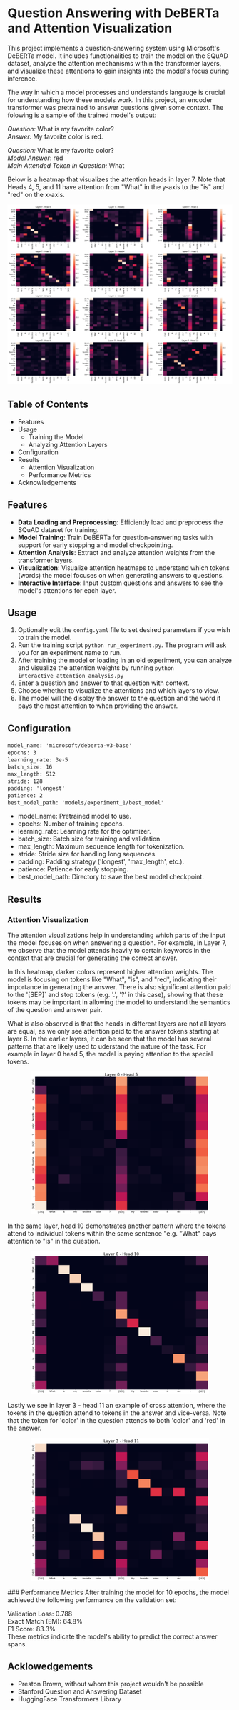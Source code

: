 # Question Answering with DeBERTa and Attention Visualization

This project implements a question-answering system using Microsoft's DeBERTa model. It includes functionalities to train the model on the SQuAD dataset, analyze the attention mechanisms within the transformer layers, and visualize these attentions to gain insights into the model's focus during inference.


The way in which a model processes and understands langauge is crucial for understanding how these models work. In this project, an encoder transformer was pretrained to answer questions given some context. The folowing is a sample of the trained model's output:

*Question:* What is my favorite color?  
*Answer:* My favorite color is red.  

*Question:* What is my favorite color?  
*Model Answer*: red  
*Main Attended Token in Question:* What  


Below is a heatmap that visualizes the attention heads in layer 7. Note that Heads 4, 5, and 11 have attention from "What" in the y-axis to the "is" and "red" on the x-axis.  


![Visualization of attention weights in Layer 11](models/experiment_1/attentions_vis/layer_7.png)

## Table of Contents

- Features
- Usage
    - Training the Model
    - Analyzing Attention Layers
- Configuration
- Results
    - Attention Visualization
    - Performance Metrics
- Acknowledgements 


## Features
- **Data Loading and Preprocessing**: Efficiently load and preprocess the SQuAD dataset for training.
- **Model Training**: Train DeBERTa for question-answering tasks with support for early stopping and model checkpointing.
- **Attention Analysis**: Extract and analyze attention weights from the transformer layers.
- **Visualization**: Visualize attention heatmaps to understand which tokens (words) the model focuses on when generating answers to questions.
- **Interactive Interface**: Input custom questions and answers to see the model's attentions for each layer.

## Usage

1. Optionally edit the `config.yaml` file to set desired parameters if you wish to train the model. 
2. Run the training script `python run_experiment.py`. The program will ask you for an experiment name to run.
3. After training the model or loading in an old experiment, you can analyze and visualize the attention weights by running `python interactive_attention_analysis.py`
4. Enter a question and answer to that question with context.
5. Choose whether to visualize the attentions and which layers to view.
6. The model will the display the answer to the question and the word it pays the most attention to when providing the answer.


## Configuration

    model_name: 'microsoft/deberta-v3-base'
    epochs: 3
    learning_rate: 3e-5
    batch_size: 16
    max_length: 512
    stride: 128
    padding: 'longest'
    patience: 2
    best_model_path: 'models/experiment_1/best_model'

- model_name: Pretrained model to use.  
- epochs: Number of training epochs.  
- learning_rate: Learning rate for the optimizer.  
- batch_size: Batch size for training and validation.  
- max_length: Maximum sequence length for tokenization.  
- stride: Stride size for handling long sequences.  
- padding: Padding strategy ('longest', 'max_length', etc.).  
- patience: Patience for early stopping.  
- best_model_path: Directory to save the best model checkpoint.  


## Results

### Attention Visualization
The attention visualizations help in understanding which parts of the input the model focuses on when answering a question. For example, in Layer 7, we observe that the model attends heavily to certain keywords in the context that are crucial for generating the correct answer.

In this heatmap, darker colors represent higher attention weights. The model is focusing on tokens like "What", "is", and "red", indicating their importance in generating the answer. There is also significant attention paid to the '[SEP]` and stop tokens (e.g. '.', '?' in this case), showing that these tokens may be important in allowing the model to understand the semantics of the question and answer pair. 

What is also observed is that the heads in different layers are  not all layers are equal, as we only see attention paid to the answer tokens starting at layer 6. In the earlier layers, it can be seen that the model has several patterns that are likely used to uderstand the nature of the task. For example in layer 0 head 5, the model is paying attention to the special tokens.

<p align="center">
    <img src="models/experiment_1/attentions_vis/individual_heads/layer_0_head_5.png" alt="Layer 0 Head 5" width="400"/>
</p>


In the same layer, head 10 demonstrates another pattern where the tokens attend to individual tokens within the same sentence "e.g. "What" pays attention to "is" in the question. 

<p align="center">
    <img src="models/experiment_1/attentions_vis/individual_heads/layer_0_head_10.png" alt="Layer 0 Head 10" width="400"/>
</p>

Lastly we see in layer 3 - head 11 an example of cross attention, where the tokens in the question attend to tokens in the answer and vice-versa. Note that the token for 'color' in the question attends to both 'color' and 'red' in the answer.

<p align="center">
    <img src="models/experiment_1/attentions_vis/individual_heads/layer_3_head_11.png" alt="Layer 3 Head 11" width="400"/>
</p>
### Performance Metrics
After training the model for 10 epochs, the model achieved the following performance on the validation set:

Validation Loss: 0.788  
Exact Match (EM): 64.8%  
F1 Score: 83.3%  
These metrics indicate the model's ability to predict the correct answer spans.  


## Acklowedgements
 - Preston Brown, without whom this project wouldn't be possible
 - Stanford Question and Answering Dataset
 - HuggingFace Transformers Library